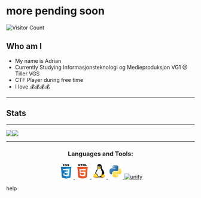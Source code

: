 # more pending soon
![Visitor Count](https://profile-counter.glitch.me/{Enderz420}/count.svg)
## Who am I
<ul>
<li>My name is Adrian</li>
<li>Currently Studying Informasjonsteknologi og Medieproduksjon VG1 @ Tiller VGS</li>
<li>CTF Player during free time</li>
<li>I love 💰💰💰💰</li>
</ul>

---

##  Stats
---

<div style="display: flex; flex-direction: row;">
 <img class="img" src="https://github-readme-stats.vercel.app/api?username=Enderz420&show_icons=true&theme=radical" />
 <img class="img" src="https://github-readme-stats.vercel.app/api/top-langs/?username=Enderz420&theme=radical&layout=compact" />
</div>

---

<h3 align="center">Languages and Tools:</h3>
<p align="center"> <a href="https://www.w3schools.com/css/" target="_blank" rel="noreferrer"> <img src="https://raw.githubusercontent.com/devicons/devicon/master/icons/css3/css3-original-wordmark.svg" alt="css3" width="40" height="40"/> </a> <a href="https://www.w3.org/html/" target="_blank" rel="noreferrer"> <img src="https://raw.githubusercontent.com/devicons/devicon/master/icons/html5/html5-original-wordmark.svg" alt="html5" width="40" height="40"/> </a> <a href="https://www.linux.org/" target="_blank" rel="noreferrer"> <img src="https://raw.githubusercontent.com/devicons/devicon/master/icons/linux/linux-original.svg" alt="linux" width="40" height="40"/> </a> <a href="https://www.python.org" target="_blank" rel="noreferrer"> <img src="https://raw.githubusercontent.com/devicons/devicon/master/icons/python/python-original.svg" alt="python" width="40" height="40"/> </a> <a href="https://unity.com/" target="_blank" rel="noreferrer"> <img src="https://www.vectorlogo.zone/logos/unity3d/unity3d-icon.svg" alt="unity" width="40" height="40"/> </a> </p>


help

